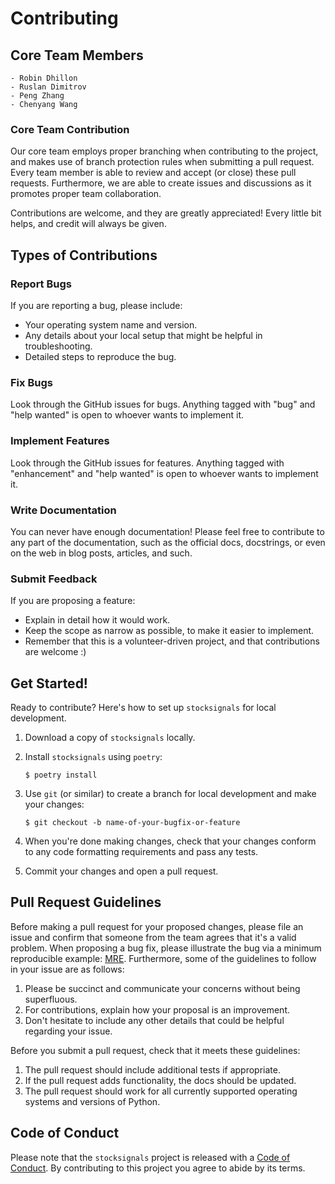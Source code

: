 # Contributing
## Core Team Members

    - Robin Dhillon
    - Ruslan Dimitrov
    - Peng Zhang
    - Chenyang Wang

### Core Team Contribution

Our core team employs proper branching when contributing to the project, and makes use of branch protection rules when submitting a pull request. Every team member is able to review and accept (or close) these pull requests. Furthermore, we are able to create issues and discussions as it promotes proper team collaboration.

Contributions are welcome, and they are greatly appreciated! Every little bit
helps, and credit will always be given.

## Types of Contributions

### Report Bugs

If you are reporting a bug, please include:

* Your operating system name and version.
* Any details about your local setup that might be helpful in troubleshooting.
* Detailed steps to reproduce the bug.

### Fix Bugs

Look through the GitHub issues for bugs. Anything tagged with "bug" and "help
wanted" is open to whoever wants to implement it.

### Implement Features

Look through the GitHub issues for features. Anything tagged with "enhancement"
and "help wanted" is open to whoever wants to implement it.

### Write Documentation

You can never have enough documentation! Please feel free to contribute to any
part of the documentation, such as the official docs, docstrings, or even
on the web in blog posts, articles, and such.

### Submit Feedback

If you are proposing a feature:

* Explain in detail how it would work.
* Keep the scope as narrow as possible, to make it easier to implement.
* Remember that this is a volunteer-driven project, and that contributions
  are welcome :)

## Get Started!

Ready to contribute? Here's how to set up `stocksignals` for local development.

1. Download a copy of `stocksignals` locally.
2. Install `stocksignals` using `poetry`:

    ```console
    $ poetry install
    ```

3. Use `git` (or similar) to create a branch for local development and make your changes:

    ```console
    $ git checkout -b name-of-your-bugfix-or-feature
    ```

4. When you're done making changes, check that your changes conform to any code formatting requirements and pass any tests.

5. Commit your changes and open a pull request.

## Pull Request Guidelines

Before making a pull request for your proposed changes, please file an issue and confirm that someone from the team agrees that it's a valid problem. When proposing a bug fix, please illustrate the bug via a minimum reproducible example: [MRE](https://stackoverflow.com/help/minimal-reproducible-example). Furthermore, some of the guidelines to follow in your issue are as follows:

1. Please be succinct and communicate your concerns without being superfluous.
2. For contributions, explain how your proposal is an improvement.
3. Don't hesitate to include any other details that could be helpful regarding your issue.

Before you submit a pull request, check that it meets these guidelines:

1. The pull request should include additional tests if appropriate.
2. If the pull request adds functionality, the docs should be updated.
3. The pull request should work for all currently supported operating systems and versions of Python.

## Code of Conduct

Please note that the `stocksignals` project is released with a
[Code of Conduct](CONDUCT.md). By contributing to this project you agree to abide by its terms.
